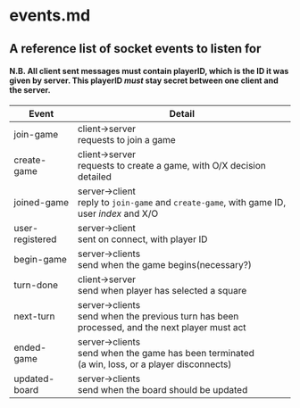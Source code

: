 # events.md
## A reference list of socket events to listen for
#### N.B. All client sent messages must contain playerID, which is the ID it was given by server. This playerID *must* stay secret between one client and the server.

| Event           | Detail                                                                                        |
|-----------------|-----------------------------------------------------------------------------------------------|
| join-game       | client->server<br/>requests to join a game                                                        |
| create-game     | client->server<br/>requests to create a game, with O/X decision detailed                          |
| joined-game     | server->client<br/>reply to `join-game` and `create-game`, with game ID, user _index_ and X/O     |
| user-registered | server->client<br/>sent on connect, with player ID                                                |
| begin-game      | server->clients<br/>send when the game begins(necessary?)                                         |
| turn-done       | client->server<br/>send when player has selected a square                                         |
| next-turn       | server->clients<br/>send when the previous turn has been processed, and the next player must act  |
| ended-game      | server->clients<br/>send when the game has been terminated<br/>(a win, loss, or a player disconnects) |
| updated-board   | server->clients<br/>send when the board should be updated                                         |